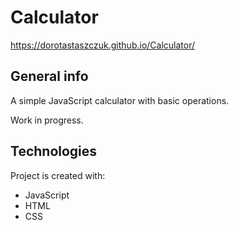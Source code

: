 # Calculator

https://dorotastaszczuk.github.io/Calculator/

## General info

A simple JavaScript calculator with basic operations.

Work in progress.

## Technologies

Project is created with:

-   JavaScript
-   HTML
-   CSS

